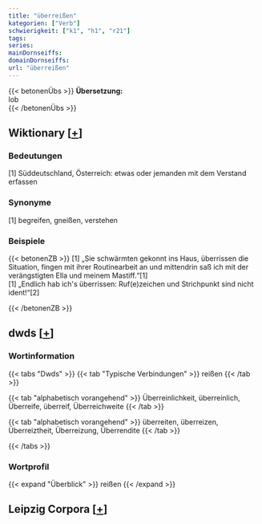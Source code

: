 ```yaml
---
title: "überreißen"
kategorien: ["Verb"]
schwierigkeit: ["k1", "h1", "r21"]
tags:
series:
mainDornseiffs:
domainDornseiffs:
url: "überreißen"
---
```


{{< betonenÜbs >}}
**Übersetzung:**  
lob  
{{< /betonenÜbs >}}

## Wiktionary [[+](https://de.wiktionary.org/wiki/überreißen)]

### Bedeutungen
[1] Süddeutschland, Österreich: etwas oder jemanden mit dem Verstand erfassen  

### Synonyme
[1] begreifen, gneißen, verstehen  

### Beispiele
{{< betonenZB >}}
[1] „Sie schwärmten gekonnt ins Haus, überrissen die Situation, fingen mit ihrer Routinearbeit an und mittendrin saß ich mit der verängstigten Ella und meinem Mastiff.“[1]  
[1] „Endlich hab ich's überrissen: Ruf(e)zeichen und Strichpunkt sind nicht ident!“[2]  

{{< /betonenZB >}}


## dwds [[+](https://www.dwds.de/wb/überreißen)]

### Wortinformation
{{< tabs "Dwds" >}}
{{< tab "Typische Verbindungen" >}}
reißen
{{< /tab >}}

{{< tab "alphabetisch vorangehend" >}}
Überreinlichkeit, überreinlich, Überreife, überreif, Überreichweite
{{< /tab >}}

{{< tab "alphabetisch vorangehend" >}}
überreiten, überreizen, Überreiztheit, Überreizung, Überrendite
{{< /tab >}}

{{< /tabs >}}

### Wortprofil
{{< expand "Überblick" >}} reißen {{< /expand >}}

## Leipzig Corpora [[+](https://corpora.uni-leipzig.de/en/res?word=überreißen&corpusId=deu_newscrawl-public_2018)]

